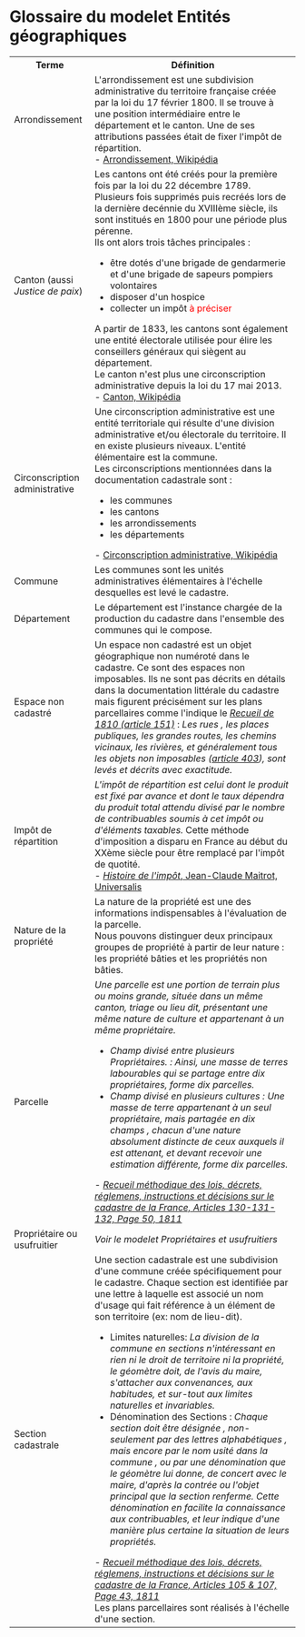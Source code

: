 # Glossaire du modelet Entités géographiques

<table>
  <tr>
    <th>Terme</th>
    <th>Définition</th>
  </tr>
  <tr>
    <td>Arrondissement</td>
    <td>L'arrondissement est une subdivision administrative du territoire française créée par la loi du 17 février 1800. Il se trouve à une position intermédiaire entre le département et le canton.
    Une de ses attributions passées était de fixer l'impôt de répartition.<br>
     - <a href="https://fr.wikipedia.org/wiki/Arrondissement_fran%C3%A7ais">Arrondissement, Wikipédia</a>
    </td>
  </tr>
  <tr>
    <td>Canton (aussi <i>Justice de paix</i>)</td>
    <td>Les cantons ont été créés pour la première fois par la loi du 22 décembre 1789. Plusieurs fois supprimés puis recréés lors de la dernière decénnie du XVIIIème siècle, ils sont institués en 1800 pour une période plus pérenne.<br>Ils ont alors trois tâches principales :
        <ul>
        <li>être dotés d'une brigade de gendarmerie et d'une brigade de sapeurs pompiers volontaires</li>
        <li>disposer d'un hospice</li>
        <li>collecter un impôt <span style="color:red">à préciser</span></li>
    </ul>
    A partir de 1833, les cantons sont également une entité électorale utilisée pour élire les conseillers généraux qui siègent au département.<br>
    Le canton n'est plus une circonscription administrative depuis la loi du 17 mai 2013.<br/>
     - <a href="https://fr.wikipedia.org/wiki/Canton_fran%C3%A7ais">Canton, Wikipédia</a>
    </td>
  </tr>
  <tr>
    <td>Circonscription administrative</td>
    <td>Une circonscription administrative est une entité territoriale qui résulte d'une division administrative et/ou électorale du territoire. Il en existe plusieurs niveaux. L'entité élémentaire est la commune.<br/>
    Les circonscriptions mentionnées dans la documentation cadastrale sont :
    <ul>
        <li>les communes</li>
        <li>les cantons</li>
        <li>les arrondissements</li>
        <li>les départements</li>
    </ul>
    - <a href="https://fr.wikipedia.org/wiki/Circonscription_administrative_(France)">Circonscription administrative, Wikipédia</a>
    </td>
  </tr>
  <tr>
    <td>Commune</td>
    <td>Les communes sont les unités administratives élémentaires à l'échelle desquelles est levé le cadastre.</td>
  </tr>
  
  <tr>
    <td>Département</td>
    <td>Le département est l'instance chargée de la production du cadastre dans l'ensemble des communes qui le compose.</td>
  </tr>
  <tr>
    <td>Espace non cadastré</td>
    <td>Un espace non cadastré est un objet géographique non numéroté dans le cadastre. Ce sont des espaces non imposables. Ils ne sont pas décrits en détails dans la documentation littérale du cadastre mais figurent précisément sur les plans parcellaires comme l'indique le <i><a href="https://gallica.bnf.fr/ark:/12148/bpt6k96475008/f58.item">Recueil de 1810 (article 151)</a></i> : <i>Les rues , les places publiques, les grandes routes, les chemins vicinaux, les rivières, et généralement tous les objets non imposables (<a href="https://gallica.bnf.fr/ark:/12148/bpt6k96475008/f133.item">article 403</a>), sont levés et décrits avec exactitude.</i>
    </td>
  </tr>
  <tr>
    <td>Impôt de répartition</td>
    <td><i>L'impôt de répartition est celui dont le produit est fixé par avance et dont le taux dépendra du produit total attendu divisé par le nombre de contribuables soumis à cet impôt ou d'éléments taxables.</i> Cette méthode d'imposition a disparu en France au début du XXème siècle pour être remplacé par l'impôt de quotité.<br> - <a href="https://www.universalis.fr/encyclopedie/impot-histoire-de-l-impot/#c95933"><i>Histoire de l'impôt</i>, Jean-Claude Maitrot, Universalis</a></td>
  </tr>
  <tr>
    <td>Nature de la propriété</td>
    <td>La nature de la propriété est une des informations indispensables à l'évaluation de la parcelle. <br>
    Nous pouvons distinguer deux principaux groupes de propriété à partir de leur nature : les propriété bâties et les propriétés non bâties.</td>
  </tr>
  <tr>
    <td>Parcelle</td>
    <td><i>Une parcelle est une portion de terrain plus ou moins grande, située dans un même canton, triage ou lieu dit, présentant une même nature de culture et appartenant à un même propriétaire.
    <ul>
        <li>
        Champ divisé entre plusieurs Propriétaires. : Ainsi, une masse de terres labourables qui se partage entre dix propriétaires, forme dix parcelles.
        </li>
        <li>
        Champ divisé en plusieurs cultures : Une masse de terre appartenant à un seul propriétaire, mais partagée en dix champs , chacun d'une nature absolument distincte de ceux auxquels il est attenant, et devant recevoir une estimation différente, forme dix parcelles.
        </li>
    </ul></i>
     - <i><a href="https://gallica.bnf.fr/ark:/12148/bpt6k96475008/f54.item">Recueil méthodique des lois, décrets, réglemens, instructions et décisions sur le cadastre de la France, Articles 130-131-132, Page 50, 1811</a></i><br>
    </td>
  </tr>
  <tr>
    <td>Propriétaire ou usufruitier</td>
    <td><i>Voir le modelet Propriétaires et usufruitiers</i></td>
  </tr>
    <tr>
    <td>Section cadastrale</td>
    <td>Une section cadastrale est une subdivision d'une commune créée spécifiquement pour le cadastre. Chaque section est identifiée par une lettre à laquelle est associé un nom d'usage qui fait référence à un élément de son territoire (ex: nom de lieu-dit).
    <ul>
        <li>Limites naturelles: <i>La division de la commune en sections n'intéressant en rien ni le droit de territoire ni la propriété, le géomètre doit, de l'avis du maire, s'attacher aux convenances, aux habitudes, et sur-tout aux limites naturelles et invariables. </i></li>
        <li>Dénomination des Sections : <i>Chaque section doit être désignée , non-seulement par des lettres alphabétiques , mais encore par le nom usité dans la commune , ou par une dénomination que le géomètre lui donne, de concert avec le maire, d'après la contrée ou l'objet principal que la section renferme. Cette dénomination en facilite la connaissance aux contribuables, et leur indique d'une manière plus certaine la situation de leurs propriétés.</i></li>
    </ul>
    - <i><a href="https://gallica.bnf.fr/ark:/12148/bpt6k96475008/f47.item">Recueil méthodique des lois, décrets, réglemens, instructions et décisions sur le cadastre de la France, Articles 105 & 107, Page 43, 1811</a></i><br>
    Les plans parcellaires sont réalisés à l'échelle d'une section.
  </td>
  </tr>
</table>